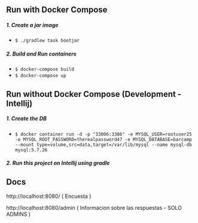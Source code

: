 ## Run with Docker Compose

##### 1. Create a jar image

- ` $ ./gradlew task bootjar `

##### 2. Build and Run containers

- ` $ docker-compose build `
- ` $ docker-compose up `

## Run without Docker Compose (Development - Intellij)

##### 1. Create the DB

- `$ docker container run -d -p "33006:3306" -e MYSQL_USER=rootuser25 -e MYSQL_ROOT_PASSWORD=therealpassword47 -e MYSQL_DATABASE=barcamp --mount type=volume,src=data,target=/var/lib/mysql --name mysql-db mysql:5.7.26`

##### 2. Run this project on Intellij using gradle


## Docs
http://localhost:8080/  ( Encuesta )

http://localhost:8080/admin  ( Informacion sobre las respuestas - SOLO ADMINS )
